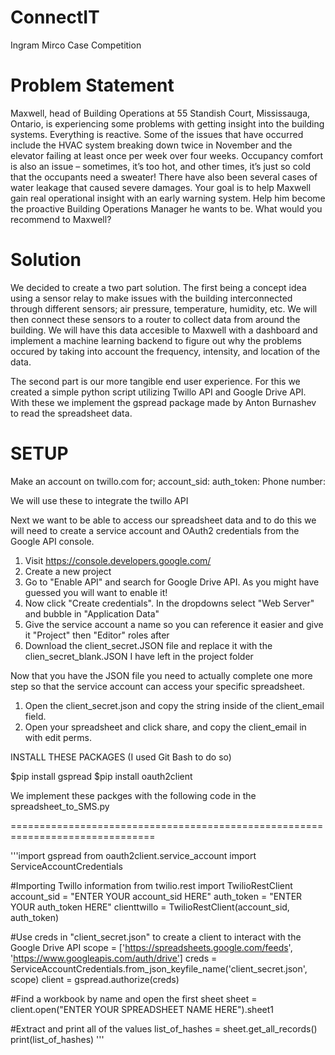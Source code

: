 # ConnectIT
Ingram Mirco Case Competition

# Problem Statement

Maxwell, head of Building Operations at 55 Standish Court, Mississauga, Ontario, is experiencing some problems with getting insight into the building systems. Everything is reactive. Some of the issues that have occurred include the HVAC system breaking down twice in November and the elevator failing at least once per week over four weeks. Occupancy comfort is also an issue – sometimes, it’s too hot, and other times, it’s just so cold that the occupants need a sweater! There have also been several cases of water leakage that caused severe damages. Your goal is to help Maxwell gain real operational insight with an early warning system. Help him become the proactive Building Operations Manager he wants to be. What would you recommend to Maxwell?


# Solution

We decided to create a two part solution. The first being a concept idea using a sensor relay to make issues with the building interconnected through different sensors; air pressure, temperature, humidity, etc. We will then connect these sensors to a router to collect data from around the building. We will have this data accesible to Maxwell with a dashboard and implement a machine learning backend to figure out why the problems occured by taking into account the frequency, intensity, and location of the data. 

The second part is our more tangible end user experience. For this we created a simple python script utilizing Twillo API and Google Drive API. With these we implement the gspread package made by Anton Burnashev to read the spreadsheet data. 

# SETUP

Make an account on twillo.com for;
    account_sid:
    auth_token:
    Phone number:
 
 We will use these to integrate the twillo API
 
Next we want to be able to access our spreadsheet data and to do this we will need to create a service account and OAuth2 credentials from the Google API console. 

1. Visit https://console.developers.google.com/
2. Create a new project
3. Go to "Enable API" and search for Google Drive API. As you might have guessed you will want to enable it!
4. Now click "Create credentials". In the dropdowns select "Web Server" and bubble in "Application Data"
5. Give the service account a name so you can reference it easier and give it "Project" then "Editor" roles after
6. Download the client_secret.JSON file and replace it with the clien_secret_blank.JSON I have left in the project folder

Now that you have the JSON file you need to actually complete one more step so that the service account can access your specific spreadsheet. 

1. Open the client_secret.json and copy the string inside of the client_email field. 
2. Open your spreadsheet and click share, and copy the client_email in with edit perms. 
 
 
INSTALL THESE PACKAGES (I used Git Bash to do so) 

  $pip install gspread
  $pip install oauth2client
  
We implement these packges with the following code in the spreadsheet_to_SMS.py

===============================================================================

'''import gspread
from oauth2client.service_account import ServiceAccountCredentials

#Importing Twillo information
from twilio.rest import TwilioRestClient
account_sid = "ENTER YOUR account_sid HERE"
auth_token = "ENTER YOUR auth_token HERE"
clienttwillo = TwilioRestClient(account_sid, auth_token)

#Use creds in "client_secret.json" to create a client to interact with the Google Drive API
scope = ['https://spreadsheets.google.com/feeds', 'https://www.googleapis.com/auth/drive']
creds = ServiceAccountCredentials.from_json_keyfile_name('client_secret.json', scope)
client = gspread.authorize(creds)

#Find a workbook by name and open the first sheet
sheet = client.open("ENTER YOUR SPREADSHEET NAME HERE").sheet1

#Extract and print all of the values
list_of_hashes = sheet.get_all_records()
print(list_of_hashes)
'''
